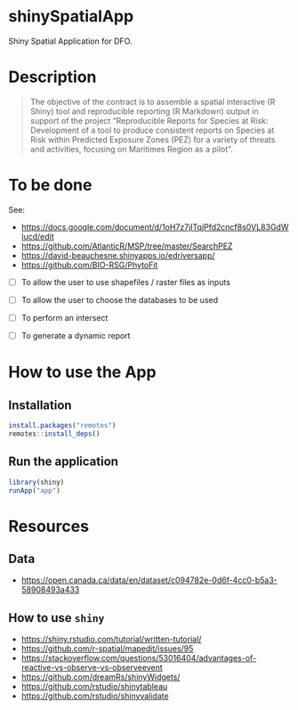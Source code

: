 # shinySpatialApp

Shiny Spatial Application for DFO.


# Description 

> The objective of the contract is to assemble a spatial interactive (R Shiny) tool and reproducible reporting (R Markdown) output in support of the project “Reproducible Reports for Species at Risk: Development of a tool to produce consistent reports on Species at Risk within Predicted Exposure Zones (PEZ) for a variety of threats and activities, focusing on Maritimes Region as a pilot”.


# To be done


See: 
- https://docs.google.com/document/d/1oH7z7jITqjPfd2cncf8s0VL83GdWlucd/edit
- https://github.com/AtlanticR/MSP/tree/master/SearchPEZ
- https://david-beauchesne.shinyapps.io/edriversapp/
- https://github.com/BIO-RSG/PhytoFit

- [ ] To allow the user to use shapefiles / raster files as inputs
- [ ] To allow the user to choose the databases to be used 
- [ ] To perform an intersect
- [ ] To generate a dynamic report


# How to use the App 

## Installation 

```R 
install.packages("remotes")
remotes::install_deps()
```


## Run the application

```R 
library(shiny)
runApp("app")
```


<!-- add screencast? -->


# Resources

## Data 

- https://open.canada.ca/data/en/dataset/c094782e-0d6f-4cc0-b5a3-58908493a433


## How to use `shiny`

- https://shiny.rstudio.com/tutorial/written-tutorial/
- https://github.com/r-spatial/mapedit/issues/95
- https://stackoverflow.com/questions/53016404/advantages-of-reactive-vs-observe-vs-observeevent
- https://github.com/dreamRs/shinyWidgets/
- https://github.com/rstudio/shinytableau
- https://github.com/rstudio/shinyvalidate



<!-- issue https://github.com/rstudio/rmarkdown/pull/572 https://github.com/rstudio/rmarkdown/issues/555 https://yihui.org/issue/-->